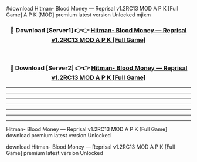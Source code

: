 #download Hitman- Blood Money — Reprisal v1.2RC13 MOD A P K [Full Game] A P K [MOD] premium latest version Unlocked mjixm 



<div align="center">
<h3>🔴 Download [Server1] 👉👉 <a href="https://apkdownload1.web.app/">Hitman- Blood Money — Reprisal v1.2RC13 MOD A P K [Full Game]</a></h3><br>

<h3>🔴 Download [Server2] 👉👉 <a href="https://apkdownload1.web.app/">Hitman- Blood Money — Reprisal v1.2RC13 MOD A P K [Full Game]</a></h3>
</div>





----------------------------------------------------------

----------------------------------------------------------

----------------------------------------------------------

----------------------------------------------------------

----------------------------------------------------------

----------------------------------------------------------

----------------------------------------------------------

Hitman- Blood Money — Reprisal v1.2RC13 MOD A P K [Full Game] download premium latest version Unlocked

download Hitman- Blood Money — Reprisal v1.2RC13 MOD A P K [Full Game] premium latest version Unlocked
